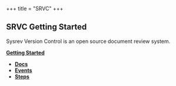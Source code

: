 +++
title = "SRVC"
+++

<h2>SRVC Getting Started</h2>
Sysrev Version Control is an open source document review system.

[**Getting Started**](docs/getting-started/)

- [**Docs**](docs/)
- [**Events**](event/)
- [**Steps**](step/)
